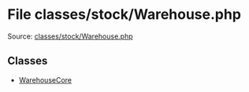 File classes/stock/Warehouse.php
=========

Source: [classes/stock/Warehouse.php](https://github.com/PrestaShop/PrestaShop/blob/1.5.0.2/classes/stock/Warehouse.php)


Classes
-------

* [WarehouseCore](class.WarehouseCore.md)

